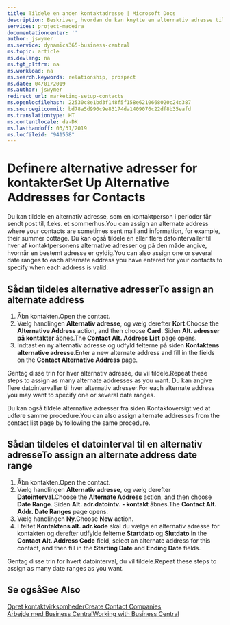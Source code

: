```yaml
---
title: Tildele en anden kontaktadresse | Microsoft Docs
description: Beskriver, hvordan du kan knytte en alternativ adresse til dine kontakter eller potentielle kunder, hvor de også modtager oplysninger.
services: project-madeira
documentationcenter: ''
author: jswymer
ms.service: dynamics365-business-central
ms.topic: article
ms.devlang: na
ms.tgt_pltfrm: na
ms.workload: na
ms.search.keywords: relationship, prospect
ms.date: 04/01/2019
ms.author: jswymer
redirect_url: marketing-setup-contacts
ms.openlocfilehash: 22530c8e1bd3f148f5f158e6210668020c24d387
ms.sourcegitcommit: bd78a5d990c9e83174da1409076c22df8b35eafd
ms.translationtype: HT
ms.contentlocale: da-DK
ms.lasthandoff: 03/31/2019
ms.locfileid: "941558"
---
```

# <a name="set-up-alternative-addresses-for-contacts"></a><span data-ttu-id="0f75f-103">Definere alternative adresser for kontakter</span><span class="sxs-lookup"><span data-stu-id="0f75f-103">Set Up Alternative Addresses for Contacts</span></span>
<span data-ttu-id="0f75f-104">Du kan tildele en alternativ adresse, som en kontaktperson i perioder får sendt post til, f.eks. et sommerhus.</span><span class="sxs-lookup"><span data-stu-id="0f75f-104">You can assign an alternate address where your contacts are sometimes sent mail and information, for example, their summer cottage.</span></span> <span data-ttu-id="0f75f-105">Du kan også tildele en eller flere datointervaller til hver af kontaktpersonens alternative adresser og på den måde angive, hvornår en bestemt adresse er gyldig.</span><span class="sxs-lookup"><span data-stu-id="0f75f-105">You can also assign one or several date ranges to each alternate address you have entered for your contacts to specify when each address is valid.</span></span>

## <a name="to-assign-an-alternate-address"></a><span data-ttu-id="0f75f-106">Sådan tildeles alternative adresser</span><span class="sxs-lookup"><span data-stu-id="0f75f-106">To assign an alternate address</span></span>
1. <span data-ttu-id="0f75f-107">Åbn kontakten.</span><span class="sxs-lookup"><span data-stu-id="0f75f-107">Open the contact.</span></span>
2. <span data-ttu-id="0f75f-108">Vælg handlingen **Alternativ adresse**, og vælg derefter **Kort**.</span><span class="sxs-lookup"><span data-stu-id="0f75f-108">Choose the **Alternative Address** action, and then choose **Card**.</span></span> <span data-ttu-id="0f75f-109">Siden **Alt. adresser på kontakter** åbnes.</span><span class="sxs-lookup"><span data-stu-id="0f75f-109">The **Contact Alt. Address List** page opens.</span></span>
3. <span data-ttu-id="0f75f-110">Indtast en ny alternativ adresse og udfyld felterne på siden **Kontaktens alternative adresse**.</span><span class="sxs-lookup"><span data-stu-id="0f75f-110">Enter a new alternate address and fill in the fields on the **Contact Alternative Address** page.</span></span>

<span data-ttu-id="0f75f-111">Gentag disse trin for hver alternativ adresse, du vil tildele.</span><span class="sxs-lookup"><span data-stu-id="0f75f-111">Repeat these steps to assign as many alternate addresses as you want.</span></span> <span data-ttu-id="0f75f-112">Du kan angive flere datointervaller til hver alternativ adresser.</span><span class="sxs-lookup"><span data-stu-id="0f75f-112">For each alternate address you may want to specify one or several date ranges.</span></span>

<span data-ttu-id="0f75f-113">Du kan også tildele alternative adresser fra siden Kontaktoversigt ved at udføre samme procedure.</span><span class="sxs-lookup"><span data-stu-id="0f75f-113">You can also assign alternate addresses from the contact list page by following the same procedure.</span></span>

## <a name="to-assign-an-alternate-address-date-range"></a><span data-ttu-id="0f75f-114">Sådan tildeles et datointerval til en alternativ adresse</span><span class="sxs-lookup"><span data-stu-id="0f75f-114">To assign an alternate address date range</span></span>
1. <span data-ttu-id="0f75f-115">Åbn kontakten.</span><span class="sxs-lookup"><span data-stu-id="0f75f-115">Open the contact.</span></span>
2. <span data-ttu-id="0f75f-116">Vælg handlingen **Alternativ adresse**, og vælg derefter **Datointerval**.</span><span class="sxs-lookup"><span data-stu-id="0f75f-116">Choose the **Alternate Address** action, and then choose **Date Range**.</span></span> <span data-ttu-id="0f75f-117">Siden **Alt. adr.datointv. - kontakt** åbnes.</span><span class="sxs-lookup"><span data-stu-id="0f75f-117">The **Contact Alt. Addr. Date Ranges** page opens.</span></span>
3. <span data-ttu-id="0f75f-118">Vælg handlingen **Ny**.</span><span class="sxs-lookup"><span data-stu-id="0f75f-118">Choose **New** action.</span></span>
4. <span data-ttu-id="0f75f-119">I feltet **Kontaktens alt. adr.kode** skal du vælge en alternativ adresse for kontakten og derefter udfylde felterne **Startdato** og **Slutdato**.</span><span class="sxs-lookup"><span data-stu-id="0f75f-119">In the **Contact Alt. Address Code** field, select an alternate address for this contact, and then fill in the **Starting Date** and **Ending Date** fields.</span></span>

<span data-ttu-id="0f75f-120">Gentag disse trin for hvert datointerval, du vil tildele.</span><span class="sxs-lookup"><span data-stu-id="0f75f-120">Repeat these steps to assign as many date ranges as you want.</span></span>

## <a name="see-also"></a><span data-ttu-id="0f75f-121">Se også</span><span class="sxs-lookup"><span data-stu-id="0f75f-121">See Also</span></span>
[<span data-ttu-id="0f75f-122">Opret kontaktvirksomheder</span><span class="sxs-lookup"><span data-stu-id="0f75f-122">Create Contact Companies</span></span>](marketing-create-contact-companies.md)  
[<span data-ttu-id="0f75f-123">Arbejde med Business Central</span><span class="sxs-lookup"><span data-stu-id="0f75f-123">Working with Business Central</span></span>](ui-work-product.md)
